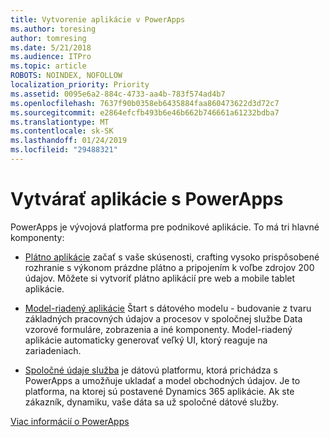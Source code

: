 ```yaml
---
title: Vytvorenie aplikácie v PowerApps
ms.author: toresing
author: tomresing
ms.date: 5/21/2018
ms.audience: ITPro
ms.topic: article
ROBOTS: NOINDEX, NOFOLLOW
localization_priority: Priority
ms.assetid: 0095e6a2-884c-4733-aa4b-783f574ad4b7
ms.openlocfilehash: 7637f90b0358eb6435884faa860473622d3d72c7
ms.sourcegitcommit: e2864efcfb493b6e46b662b746661a61232bdba7
ms.translationtype: MT
ms.contentlocale: sk-SK
ms.lasthandoff: 01/24/2019
ms.locfileid: "29488321"
---
```

# <a name="create-apps-with-powerapps"></a>Vytvárať aplikácie s PowerApps

PowerApps je vývojová platforma pre podnikové aplikácie. To má tri hlavné komponenty: 
  
- [Plátno aplikácie](https://go.microsoft.com/fwlink/?linkid=874495) začať s vaše skúsenosti, crafting vysoko prispôsobené rozhranie s výkonom prázdne plátno a pripojením k voľbe zdrojov 200 údajov. Môžete si vytvoriť plátno aplikácií pre web a mobile tablet aplikácie. 
    
- [Model-riadený aplikácie](https://go.microsoft.com/fwlink/?linkid=874496) Štart s dátového modelu - budovanie z tvaru základných pracovných údajov a procesov v spoločnej službe Data vzorové formuláre, zobrazenia a iné komponenty. Model-riadený aplikácie automaticky generovať veľký UI, ktorý reaguje na zariadeniach. 
    
- [Spoločné údaje služba](https://go.microsoft.com/fwlink/?linkid=874497) je dátovú platformu, ktorá prichádza s PowerApps a umožňuje ukladať a model obchodných údajov. Je to platforma, na ktorej sú postavené Dynamics 365 aplikácie. Ak ste zákazník, dynamiku, vaše dáta sa už spoločné dátové služby. 
    
[Viac informácií o PowerApps](https://go.microsoft.com/fwlink/?linkid=874498)
  

